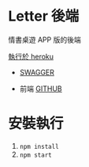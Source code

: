 # Letter 後端
情書桌遊 APP 版的後端

[執行於 heroku](https://letter-backend.herokuapp.com)

- [SWAGGER](https://letter-backend.herokuapp.com/swagger)

- 前端 [GITHUB](https://github.com/readera193/Letter)

# 安裝執行
1. `npm install`
2. `npm start`

